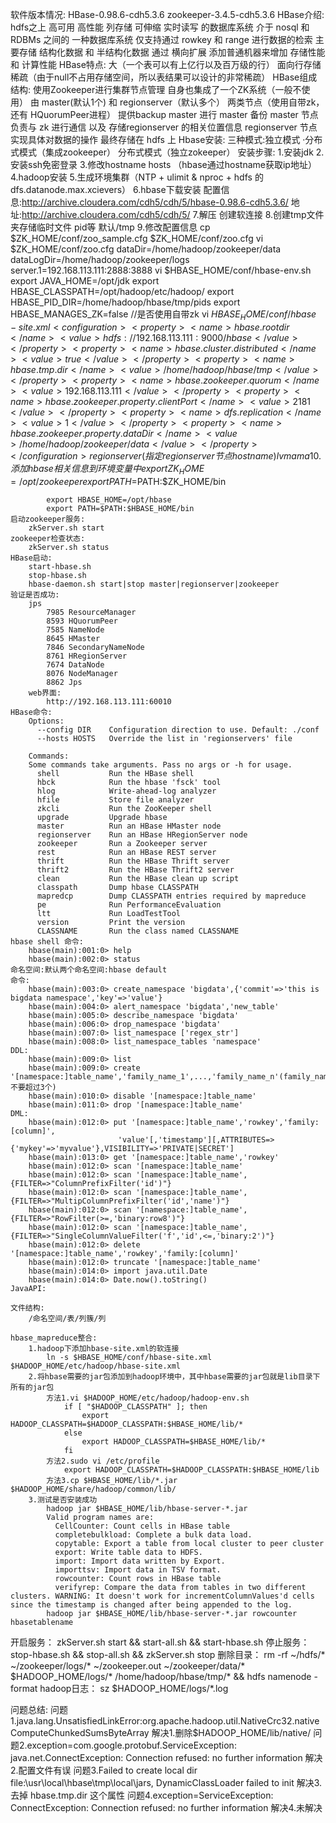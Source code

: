 软件版本情况:
	HBase-0.98.6-cdh5.3.6
	zookeeper-3.4.5-cdh5.3.6
HBase介绍:
	hdfs之上 高可用 高性能 列存储 可伸缩 实时读写  的数据库系统  介于 nosql 和 RDBMs 之间的 一种数据库系统 仅支持通过 rowkey 和 range 进行数据的检索 主要存储 结构化数据 和 半结构化数据
	通过 横向扩展 添加普通机器来增加 存储性能 和 计算性能 
HBase特点:
	大（一个表可以有上亿行以及百万级的行）
	面向行存储
	稀疏（由于null不占用存储空间，所以表结果可以设计的非常稀疏）
HBase组成结构:
	使用Zookeeper进行集群节点管理 自身也集成了一个ZK系统（一般不使用）
	由 master(默认1个) 和 regionserver（默认多个） 两类节点（使用自带zk，还有 HQuorumPeer进程）  提供backup master 进行 master 备份
	master 节点负责与 zk 进行通信 以及 存储regionserver 的相关位置信息 regionserver 节点实现具体对数据的操作 最终存储在 hdfs 上
Hbase安装:
	三种模式:独立模式 ·分布式模式（集成zookeeper） 分布式模式（独立zokeeper） 
	安装步骤:
		1.安装jdk
		2.安装ssh免密登录
		3.修改hostname hosts （hbase通过hostname获取ip地址）
		4.hadoop安装
		5.生成环境集群（NTP + ulimit & nproc + hdfs 的 dfs.datanode.max.xcievers）
		6.hbase下载安装
			配置信息:http://archive.cloudera.com/cdh5/cdh/5/hbase-0.98.6-cdh5.3.6/
			地址:http://archive.cloudera.com/cdh5/cdh/5/
		7.解压 创建软连接
		8.创建tmp文件夹存储临时文件 pid等 默认/tmp
		9.修改配置信息
			cp $ZK_HOME/conf/zoo_sample.cfg $ZK_HOME/conf/zoo.cfg
			vi $ZK_HOME/conf/zoo.cfg
				dataDir=/home/hadoop/zookeeper/data
				dataLogDir=/home/hadoop/zookeeper/logs
				server.1=192.168.113.111:2888:3888
			vi $HBASE_HOME/conf/hbase-env.sh
				export JAVA_HOME=/opt/jdk
				export HBASE_CLASSPATH=/opt/hadoop/etc/hadoop/
				export HBASE_PID_DIR=/home/hadoop/hbase/tmp/pids
				export HBASE_MANAGES_ZK=false	//是否使用自带zk
			vi $HBASE_HOME/conf/hbase-site.xml
				<configuration>
					<property>
						<name>hbase.rootdir</name>
						<value>hdfs://192.168.113.111:9000/hbase</value>
					</property>
					<property>
						<name>hbase.cluster.distributed</name>
						<value>true</value>
					</property>
					<property>
						<name>hbase.tmp.dir</name>
						<value>/home/hadoop/hbase/tmp</value>
					</property>
					<property>
						<name>hbase.zookeeper.quorum</name>
						<value>192.168.113.111</value>
					</property>
					<property>
						<name>hbase.zookeeper.property.clientPort</name>
						<value>2181</value>
					</property>
					<property>
						<name>dfs.replication</name>
						<value>1</value>
					</property>
					<property>
						<name>hbase.zookeeper.property.dataDir</name>
						<value>/home/hadoop/zookeeper/data</value>
					</property>
				</configuration>
			regionserver(指定regionserver节点hostname)
				lvmama
		10.添加hbase相关信息到环境变量中
			export ZK_HOME=/opt/zookeeper
			export PATH=$PATH:$ZK_HOME/bin
			
			export HBASE_HOME=/opt/hbase
			export PATH=$PATH:$HBASE_HOME/bin
	启动zookeeper服务:
		zkServer.sh start
	zookeeper检查状态:
		zkServer.sh status
	HBase启动:
		start-hbase.sh
		stop-hbase.sh
		hbase-daemon.sh start|stop master|regionserver|zookeeper
	验证是否成功:
		jps
			7985 ResourceManager
			8593 HQuorumPeer
			7585 NameNode
			8645 HMaster
			7846 SecondaryNameNode
			8761 HRegionServer
			7674 DataNode
			8076 NodeManager
			8862 Jps
		web界面:
			http://192.168.113.111:60010
	HBase命令:
		Options:
		  --config DIR    Configuration direction to use. Default: ./conf
		  --hosts HOSTS   Override the list in 'regionservers' file

		Commands:
		Some commands take arguments. Pass no args or -h for usage.
		  shell           Run the HBase shell
		  hbck            Run the hbase 'fsck' tool
		  hlog            Write-ahead-log analyzer
		  hfile           Store file analyzer
		  zkcli           Run the ZooKeeper shell
		  upgrade         Upgrade hbase
		  master          Run an HBase HMaster node
		  regionserver    Run an HBase HRegionServer node
		  zookeeper       Run a Zookeeper server
		  rest            Run an HBase REST server
		  thrift          Run the HBase Thrift server
		  thrift2         Run the HBase Thrift2 server
		  clean           Run the HBase clean up script
		  classpath       Dump hbase CLASSPATH
		  mapredcp        Dump CLASSPATH entries required by mapreduce
		  pe              Run PerformanceEvaluation
		  ltt             Run LoadTestTool
		  version         Print the version
		  CLASSNAME       Run the class named CLASSNAME
	hbase shell 命令:
		hbase(main):001:0> help
		hbase(main):002:0> status
	命名空间:默认两个命名空间:hbase default
	命令:
		hbase(main):003:0> create_namespace 'bigdata',{'commit'=>'this is bigdata namespace','key'=>'value'}
		hbase(main):004:0> alert_namespace 'bigdata','new_table'
		hbase(main):005:0> describe_namespace 'bigdata'
		hbase(main):006:0> drop_namespace 'bigdata'
		hbase(main):007:0> list_namespace ['regex_str']
		hbase(main):008:0> list_namespace_tables 'namespace'
	DDL:
		hbase(main):009:0> list 
		hbase(main):009:0> create '[namespace:]table_name','family_name_1',...,'family_name_n'(family_name不要超过3个)
		hbase(main):010:0> disable '[namespace:]table_name'
		hbase(main):011:0> drop '[namespace:]table_name'
	DML:
		hbase(main):012:0> put '[namespace:]table_name','rowkey','family:[column]',
							'value'[,'timestamp'][,ATTRIBUTES=>{'mykey'=>'myvalue'},VISIBILITY=>'PRIVATE|SECRET']
		hbase(main):013:0> get '[namespace:]table_name','rowkey'
		hbase(main):012:0> scan '[namespace:]table_name'
		hbase(main):012:0> scan '[namespace:]table_name',{FILTER=>"ColumnPrefixFilter('id')"}
		hbase(main):012:0> scan '[namespace:]table_name',{FILTER=>"MultipColumnPrefixFilter('id','name')"}
		hbase(main):012:0> scan '[namespace:]table_name',{FILTER=>"RowFilter(>=,'binary:row8')"}
		hbase(main):012:0> scan '[namespace:]table_name',{FILTER=>"SingleColumnValueFilter('f','id',<=,'binary:2')"}
		hbase(main):012:0> delete '[namespace:]table_name','rowkey','family:[column]'
		hbase(main):012:0> truncate '[namespace:]table_name'
		hbase(main):014:0> import java.util.Date
		hbase(main):014:0> Date.now().toString()
	JavaAPI:
		
	文件结构:
		/命名空间/表/列簇/列
		
	hbase_mapreduce整合:
		1.hadoop下添加hbase-site.xml的软连接
			ln -s $HBASE_HOME/conf/hbase-site.xml $HADOOP_HOME/etc/hadoop/hbase-site.xml
		2.将hbase需要的jar包添加到hadoop环境中，其中hbase需要的jar包就是lib目录下所有的jar包
			方法1.vi $HADOOP_HOME/etc/hadoop/hadoop-env.sh
				if [ "$HADOOP_CLASSPATH" ]; then
					export HADOOP_CLASSPATH=$HADOOP_CLASSPATH:$HBASE_HOME/lib/*
				else
					export HADOOP_CLASSPATH=$HBASE_HOME/lib/*
				fi
			方法2.sudo vi /etc/profile
				export HADOOP_CLASSPATH=$HADOOP_CLASSPATH:$HBASE_HOME/lib
			方法3.cp $HBASE_HOME/lib/*.jar $HADOOP_HOME/share/hadoop/common/lib/
		3.测试是否安装成功
			hadoop jar $HBASE_HOME/lib/hbase-server-*.jar
			Valid program names are:
			  CellCounter: Count cells in HBase table
			  completebulkload: Complete a bulk data load.
			  copytable: Export a table from local cluster to peer cluster
			  export: Write table data to HDFS.
			  import: Import data written by Export.
			  importtsv: Import data in TSV format.
			  rowcounter: Count rows in HBase table
			  verifyrep: Compare the data from tables in two different clusters. WARNING: It doesn't work for incrementColumnValues'd cells since the timestamp is changed after being appended to the log.
			hadoop jar $HBASE_HOME/lib/hbase-server-*.jar rowcounter hbasetablename
		
开启服务：
	zkServer.sh start && start-all.sh && start-hbase.sh
停止服务：
	stop-hbase.sh && stop-all.sh && zkServer.sh stop
删除目录：
	rm -rf ~/hdfs/* ~/zookeeper/logs/* ~/zookeeper.out ~/zookeeper/data/* $HADOOP_HOME/logs/* /home/hadoop/hbase/tmp/* && hdfs namenode -format
hadoop日志：
	sz $HADOOP_HOME/logs/*.log

问题总结:
	问题1.java.lang.UnsatisfiedLinkError:org.apache.hadoop.util.NativeCrc32.nativeComputeChunkedSumsByteArray
	解决1.删除$HADOOP_HOME/lib/native/
	问题2.exception=com.google.protobuf.ServiceException: java.net.ConnectException: Connection refused: no further information
	解决2.配置文件有误
	问题3.Failed to create local dir file:\usr\local\hbase\tmp\local\jars, DynamicClassLoader failed to init
	解决3.去掉 <name>hbase.tmp.dir</name> 这个属性
	问题4.exception=ServiceException: ConnectException: Connection refused: no further information
	解决4.未解决
	
